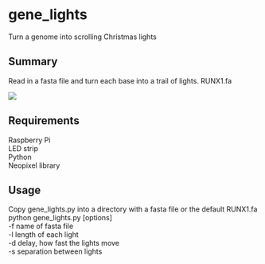 # gene_lights
Turn a genome into scrolling Christmas lights

## Summary
Read in a fasta file and turn each base into a trail of lights.
RUNX1.fa  

![](/gene_lights_RUNX1.GIF)

## Requirements
Raspberry Pi  
LED strip  
Python  
Neopixel library  

## Usage
Copy gene_lights.py into a directory with a fasta file or the default RUNX1.fa
python gene_lights.py [options]  
-f name of fasta file  
-l length of each light  
-d delay, how fast the lights move  
-s separation between lights  

